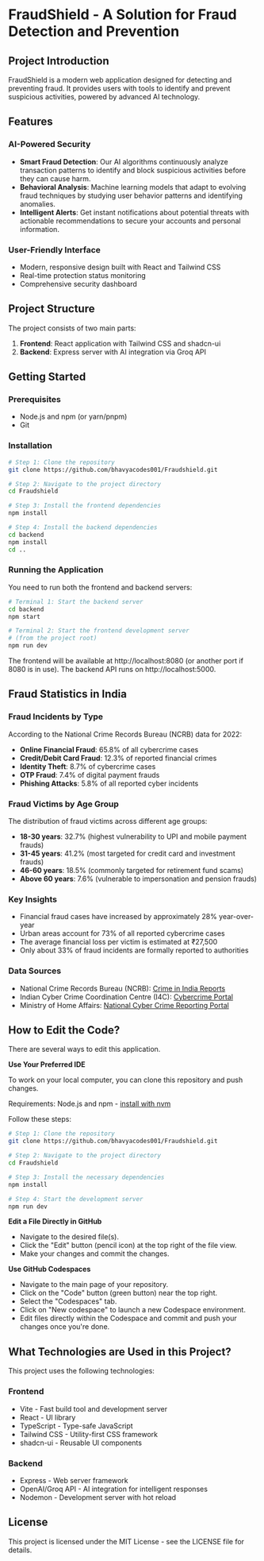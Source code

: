 # FraudShield - A Solution for Fraud Detection and Prevention

## Project Introduction

FraudShield is a modern web application designed for detecting and preventing fraud. It provides users with tools to identify and prevent suspicious activities, powered by advanced AI technology.

## Features

### AI-Powered Security
- **Smart Fraud Detection**: Our AI algorithms continuously analyze transaction patterns to identify and block suspicious activities before they can cause harm.
- **Behavioral Analysis**: Machine learning models that adapt to evolving fraud techniques by studying user behavior patterns and identifying anomalies.
- **Intelligent Alerts**: Get instant notifications about potential threats with actionable recommendations to secure your accounts and personal information.

### User-Friendly Interface
- Modern, responsive design built with React and Tailwind CSS
- Real-time protection status monitoring
- Comprehensive security dashboard

## Project Structure

The project consists of two main parts:
1. **Frontend**: React application with Tailwind CSS and shadcn-ui
2. **Backend**: Express server with AI integration via Groq API

## Getting Started

### Prerequisites
- Node.js and npm (or yarn/pnpm)
- Git

### Installation

```sh
# Step 1: Clone the repository
git clone https://github.com/bhavyacodes001/Fraudshield.git

# Step 2: Navigate to the project directory
cd Fraudshield

# Step 3: Install the frontend dependencies
npm install

# Step 4: Install the backend dependencies
cd backend
npm install
cd ..
```

### Running the Application

You need to run both the frontend and backend servers:

```sh
# Terminal 1: Start the backend server
cd backend
npm start

# Terminal 2: Start the frontend development server
# (from the project root)
npm run dev
```

The frontend will be available at http://localhost:8080 (or another port if 8080 is in use).
The backend API runs on http://localhost:5000.

## Fraud Statistics in India

### Fraud Incidents by Type
According to the National Crime Records Bureau (NCRB) data for 2022:

- **Online Financial Fraud**: 65.8% of all cybercrime cases
- **Credit/Debit Card Fraud**: 12.3% of reported financial crimes
- **Identity Theft**: 8.7% of cybercrime cases
- **OTP Fraud**: 7.4% of digital payment frauds
- **Phishing Attacks**: 5.8% of all reported cyber incidents

### Fraud Victims by Age Group
The distribution of fraud victims across different age groups:

- **18-30 years**: 32.7% (highest vulnerability to UPI and mobile payment frauds)
- **31-45 years**: 41.2% (most targeted for credit card and investment frauds)
- **46-60 years**: 18.5% (commonly targeted for retirement fund scams)
- **Above 60 years**: 7.6% (vulnerable to impersonation and pension frauds)

### Key Insights
- Financial fraud cases have increased by approximately 28% year-over-year
- Urban areas account for 73% of all reported cybercrime cases
- The average financial loss per victim is estimated at ₹27,500
- Only about 33% of fraud incidents are formally reported to authorities

### Data Sources
- National Crime Records Bureau (NCRB): [Crime in India Reports](https://ncrb.gov.in/crime-in-india)
- Indian Cyber Crime Coordination Centre (I4C): [Cybercrime Portal](https://cybercrime.gov.in)
- Ministry of Home Affairs: [National Cyber Crime Reporting Portal](https://services.india.gov.in/service/detail/report-financial-fraud-through-the-national-cyber-crime-reporting-portal)

## How to Edit the Code?

There are several ways to edit this application.

**Use Your Preferred IDE**

To work on your local computer, you can clone this repository and push changes.

Requirements: Node.js and npm - [install with nvm](https://github.com/nvm-sh/nvm#installing-and-updating)

Follow these steps:

```sh
# Step 1: Clone the repository
git clone https://github.com/bhavyacodes001/Fraudshield.git

# Step 2: Navigate to the project directory
cd Fraudshield

# Step 3: Install the necessary dependencies
npm install

# Step 4: Start the development server
npm run dev
```

**Edit a File Directly in GitHub**

- Navigate to the desired file(s).
- Click the "Edit" button (pencil icon) at the top right of the file view.
- Make your changes and commit the changes.

**Use GitHub Codespaces**

- Navigate to the main page of your repository.
- Click on the "Code" button (green button) near the top right.
- Select the "Codespaces" tab.
- Click on "New codespace" to launch a new Codespace environment.
- Edit files directly within the Codespace and commit and push your changes once you're done.

## What Technologies are Used in this Project?

This project uses the following technologies:

### Frontend
- Vite - Fast build tool and development server
- React - UI library
- TypeScript - Type-safe JavaScript
- Tailwind CSS - Utility-first CSS framework
- shadcn-ui - Reusable UI components

### Backend
- Express - Web server framework
- OpenAI/Groq API - AI integration for intelligent responses
- Nodemon - Development server with hot reload

## License

This project is licensed under the MIT License - see the LICENSE file for details.

